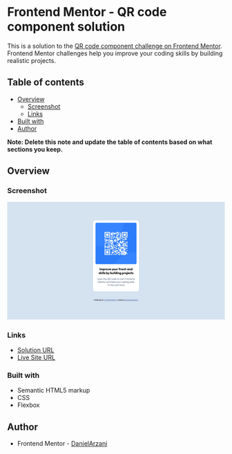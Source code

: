 # Frontend Mentor - QR code component solution

This is a solution to the [QR code component challenge on Frontend Mentor](https://www.frontendmentor.io/challenges/qr-code-component-iux_sIO_H). Frontend Mentor challenges help you improve your coding skills by building realistic projects.

## Table of contents

- [Overview](#overview)
  - [Screenshot](#screenshot)
  - [Links](#links)
- [Built with](#built-with)
- [Author](#author)

**Note: Delete this note and update the table of contents based on what sections you keep.**

## Overview

### Screenshot

![QR-Component](./develop/images/QR-Component.png)

### Links

- [Solution URL](https://github.com/Frontend-Mentor-Projects-Daniel/QR-code-component)
- [Live Site URL](https://frontend-mentor-projects-daniel.github.io/QR-code-component/)

### Built with

- Semantic HTML5 markup
- CSS
- Flexbox

## Author

- Frontend Mentor - [DanielArzani](https://www.frontendmentor.io/profile/DanielArzani)
